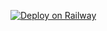 [![Deploy on Railway](https://railway.app/button.svg)](https://railway.app/new/template?templateUrl=https://github.com/mreogibdd1778/telegram_bot_fuul_project )
